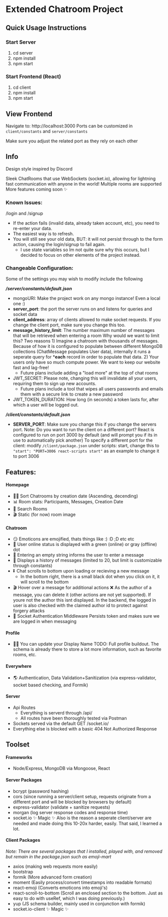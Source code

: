 # Extended Chatroom Project

## Quick Usage Instructions
### Start Server

1. cd server
2. npm install
3. npm start

### Start Frontend (React)

1. cd client
2. npm install
3. npm start

## View Frontend

Navigate to: http://localhost:3000
Ports can be customized in `client/constants` and `server/constants`

Make sure you adjust the related port as they rely on each other

## Info

Design style inspired by Discord

Sleek ChatRooms that use WebSockets (socket.io), allowing for lightning fast communication with anyone in the world! 
Multiple rooms are supported 
More features coming soon ✨

### Known Issues:
/login and /signup
-   If the action fails (invalid data, already taken account, etc), you need to re-enter your data.
-   The easiest way is to refresh.
-   You will still see your old data, BUT: it will not persist through to the form action, causing the login/signup to fail again.
    -   I use state variables so Im not quite sure why this occurs, but I decided to focus on other elements of the project instead.

### Changeable Configuration:
Some of the settings you may wish to modify include the following

***/server/constants/default.json***
-   mongoURI: Make the project work on any mongo instance! Even a local one :)
-   **server_port**: the port the server runs on and listens for queries and socket data
-   **client_address**: array of clients allowed to make socket requests. If you change the client port, make sure you change this too.
-   **message_history_limit**: The number maximum number of messages that will be retrieved when entering a room
        Why would we want to limit this? Two reasons
        1) Imagine a chatroom with thousands of messages. Because of how it is configured to populate between different MongoDB collections (ChatMessage populates User data), internally it runs a seperate query for ***each** record in order to populate that data.
        2) Your users only have so much compute power. We want to keep our website fast and lag-free!
    -   Future plans include adding a "load more" at the top of chat rooms
-   JWT_SECRET: Please note, changing this will invalidate all your users, requiring them to sign up new accounts. 
    -   Future plans include a tool that wipes all users passwords and emails them with a secure link to create a new password
-   JWT_TOKEN_DURATION: How long (in seconds) a token lasts for, after which a user will be logged out. 

***/client/constants/default.json***
-   **SERVER_PORT**: Make sure you change this if you change the servers port.
Note: Do you want to run the client on a different port? React is configured to run on port 3000 by default (and will prompt you if its in use to automatically pick another)
To specify a different port for the client: modify `/client/package.json` under scripts: start, change this to `"start": "PORT=3006 react-scripts start"` as an example to change it to port 3006

## Features:
#### Homepage
-   🔼🔽 Sort Chatrooms by creation date (Ascending, decending)
-   📊 Room stats: Participants, Messages, Creation Date
-   🔎 Search Rooms
-   🎬 Static (for now) room image


#### Chatroom
-   😏 Emoticons are emojified, thats things like :) :D ;D etc etc
-   🔴 User online status is displayed with a green (online) or gray (offline) dot
-   📛 Entering an empty string informs the user to enter a message 
-   📜 Displays a history of messages (limited to 20, but limit is customizable through constants)
-   ⏬ Chat scrolls to bottom upon loading or recieving a new message
    -   In the bottom right, there is a small black dot when you click on it, it will scroll to the bottom
-   🎬 Hover over a message for additional actions
    ❌ As the author of a message, you can delete it (other actions are not yet supported). If youre not the author this isnt displayed.
    In the backend, the logged in user is also checked with the claimed author id to protect against forgery attacks
-   🔐 Socket Authentication Middleware
    Persists token and makes sure we are logged in when messaging
    
#### Profile
-   🙎‍♂️ You can update your Display Name
    TODO: Full profile buildout. The schema is already there to store a lot more information, such as favorite rooms, etc.
    
#### Everywhere
-   🌎 Authentication, Data Validation+Sanitization (via express-validator, socket based checking, and Formik)

#### Server
-  Api Routes
    -   Everything is serverd through <server>/api/
    -   All routes have been thoroughly tested via Postman
-   Sockets served via the default GET <server>/socket.io/
-   Everything else is blocked with a basic 404 Not Authorized Response

## Toolset
#### Frameworks
-   Node/Express, MongoDB via Mongoose, React

#### Server Packages
-   bcrypt              (password hashing)
-   cors                (since running a server/client setup, requests originate from a different port and will be blocked by browsers by default)
-   express-validator   (validate + sanitize requests)
-   morgan              (log server response codes and response time)
-   socket.io           ✨ Magic ✨ Also is the reason a seperate client/server are needed and made doing this 10-20x harder, easily. That said, I learned a lot.

#### Client Packages
*Note: There are several packages that I installed, played with, and removed but remain in the package.json such as emoji-mart*
-   axios                   (making web requests more easily)
-   bootstrap               
-   formik                  (More advanced form creation)
-   moment                  (Easily process/convert timestamps into readable formats)
-   react-emoji             (Converts emoticons into emoji's)
-   react-scroll-to-bottom  (Scroll an enclosed section to the bottom. Just as easy to do with useRef, which I was doing previously.)
-   yup                     (JS schema builder, mainly used in conjunction with formik)
-   socket.io-client        ✨ Magic ✨

